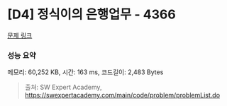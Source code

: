 # [D4] 정식이의 은행업무 - 4366 

[문제 링크](https://swexpertacademy.com/main/code/problem/problemDetail.do?contestProbId=AWMeRLz6kC0DFAXd) 

### 성능 요약

메모리: 60,252 KB, 시간: 163 ms, 코드길이: 2,483 Bytes



> 출처: SW Expert Academy, https://swexpertacademy.com/main/code/problem/problemList.do